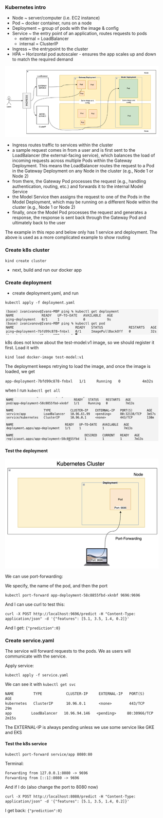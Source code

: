 ### Kubernetes intro

* Node ~ server/computer (i.e. EC2 instance)
* Pod ~ docker container, runs on a node
* Deployment ~ group of pods with the image & config
* Service ~ the entry point of an application, routes requests to pods
    - external = LoadBalancer
	- internal = ClusterIP
* Ingress ~ the entrypoint to the cluster
* HPA ~ Horizontal pod autoscaler - ensures the app scales up and down to match the required demand

![k8s-diagram](pics/k8s-diagram.png)

* Ingress routes traffic to services within the cluster
* a sample request comes in from a user and is first sent to the LoadBalancer (the external-facing service), which balances the load of incoming requests across multiple Pods within the Gateway Deployment. This means the LoadBalancer routes the request to a Pod in the Gateway Deployment on any Node in the cluster (e.g., Node 1 or Node 2)
* from there, the Gateway Pod processes the request (e.g., handling authentication, routing, etc.) and forwards it to the internal Model Service
* the Model Service then assigns the request to one of the Pods in the Model Deployment, which may be running on a different Node within the cluster (e.g., Node 1 or Node 2)
* finally, once the Model Pod processes the request and generates a response, the response is sent back through the Gateway Pod and ultimately back to the user

The example in this repo and below only has 1 service and deployment. The above is used as a more complicated example to show routing

### Create k8s cluster

```
kind create cluster
```

- next, build and run our docker app

### Create deployment

- create deployment.yaml, and run

```
kubectl apply -f deployment.yaml
```

![failed-deployment](pics/image-not-available.png)

k8s does not know about the test-model:v1 image, so we should register it first. Load it with

```
kind load docker-image test-model:v1
``` 

The deployment keeps retrying to load the image, and once the image is loaded, we get

`app-deployment-7bfd99c878-fnbxl   1/1     Running   0          4m32s`

when I run `kubectl get all`

![kubectl-all](pics/kubectl-all.png)

#### Test the deployment

![prt-frwd](pics/port-frwd.png)

We can use port-forwarding:

We specify, the name of the pod, and then the port

```
kubectl port-forward app-deployment-58c8855fbd-xknbf 9696:9696
```

And I can use curl to test this:

```
curl -X POST http://localhost:9696/predict -H "Content-Type: application/json" -d '{"features": [5.1, 3.5, 1.4, 0.2]}'
```

And I get: `{"prediction":0}`  

### Create service.yaml

The service will forward requests to the pods. We as users will communicate with the service. 

Apply service:

```
kubectl apply -f service.yaml 
```

We can see it with `kubectl get svc`

```
NAME         TYPE           CLUSTER-IP     EXTERNAL-IP   PORT(S)        AGE
kubernetes   ClusterIP      10.96.0.1      <none>        443/TCP        29m
app         LoadBalancer   10.96.94.146   <pending>     80:30966/TCP   2m15s
```

The EXTERNAL-IP is always pending unless we use some service like GKE and EKS


#### Test the k8s service

```
kubectl port-forward service/app 8080:80 
```

Terminal:

```
Forwarding from 127.0.0.1:8080 -> 9696
Forwarding from [::1]:8080 -> 9696
```

And if I do (also change the port to 8080 now)

```
curl -X POST http://localhost:8080/predict -H "Content-Type: application/json" -d '{"features": [5.1, 3.5, 1.4, 0.2]}'
```

I get back: `{"prediction":0}` 



